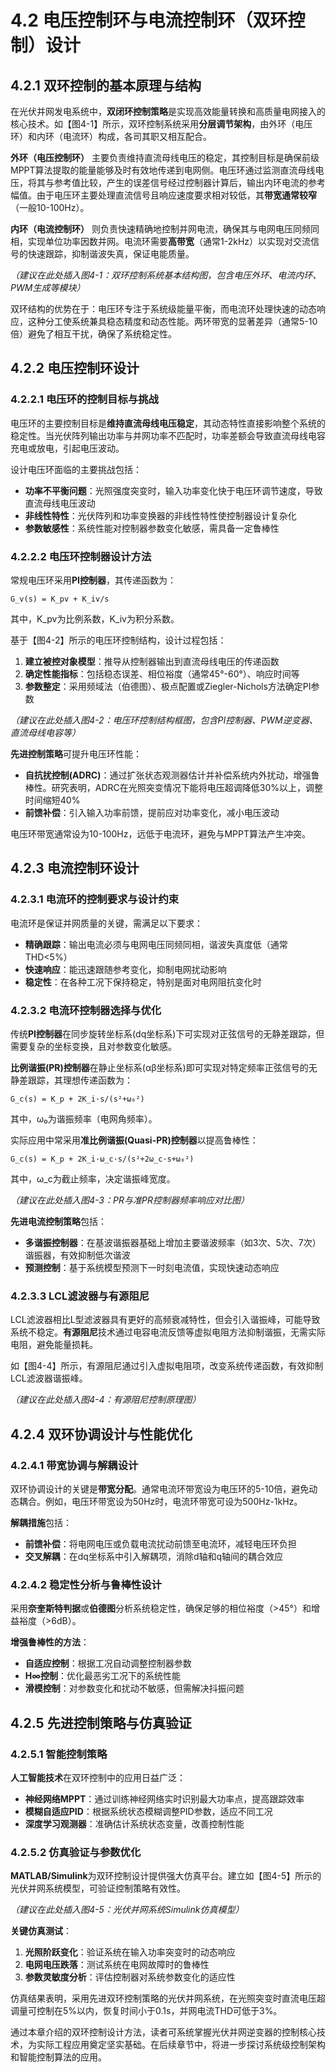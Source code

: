 # 4.2 电压控制环与电流控制环（双环控制）设计

## 4.2.1 双环控制的基本原理与结构

在光伏并网发电系统中，**双闭环控制策略**是实现高效能量转换和高质量电网接入的核心技术。如【图4-1】所示，双环控制系统采用**分层调节架构**，由外环（电压环）和内环（电流环）构成，各司其职又相互配合。

**外环（电压控制环）** 主要负责维持直流母线电压的稳定，其控制目标是确保前级MPPT算法提取的能量能够及时有效地传递到电网侧。电压环通过监测直流母线电压，将其与参考值比较，产生的误差信号经过控制器计算后，输出内环电流的参考幅值。由于电压环主要处理直流信号且响应速度要求相对较低，其**带宽通常较窄**（一般10-100Hz）。

**内环（电流控制环）** 则负责快速精确地控制并网电流，确保其与电网电压同频同相，实现单位功率因数并网。电流环需要**高带宽**（通常1-2kHz）以实现对交流信号的快速跟踪，抑制谐波失真，保证电能质量。

*（建议在此处插入图4-1：双环控制系统基本结构图，包含电压外环、电流内环、PWM生成等模块）*

双环结构的优势在于：电压环专注于系统级能量平衡，而电流环处理快速的动态响应，这种分工使系统兼具稳态精度和动态性能。两环带宽的显著差异（通常5-10倍）避免了相互干扰，确保了系统稳定性。

## 4.2.2 电压控制环设计

### 4.2.2.1 电压环的控制目标与挑战

电压环的主要控制目标是**维持直流母线电压稳定**，其动态特性直接影响整个系统的稳定性。当光伏阵列输出功率与并网功率不匹配时，功率差额会导致直流母线电容充电或放电，引起电压波动。

设计电压环面临的主要挑战包括：
- **功率不平衡问题**：光照强度突变时，输入功率变化快于电压环调节速度，导致直流母线电压波动
- **非线性特性**：光伏阵列和功率变换器的非线性特性使控制器设计复杂化
- **参数敏感性**：系统性能对控制器参数变化敏感，需具备一定鲁棒性

### 4.2.2.2 电压环控制器设计方法

常规电压环采用**PI控制器**，其传递函数为：
```
G_v(s) = K_pv + K_iv/s
```
其中，K_pv为比例系数，K_iv为积分系数。

基于【图4-2】所示的电压环控制结构，设计过程包括：
1. **建立被控对象模型**：推导从控制器输出到直流母线电压的传递函数
2. **确定性能指标**：包括稳态误差、相位裕度（通常45°-60°）、响应时间等
3. **参数整定**：采用频域法（伯德图）、极点配置或Ziegler-Nichols方法确定PI参数

*（建议在此处插入图4-2：电压环控制结构框图，包含PI控制器、PWM逆变器、直流母线电容等）*

**先进控制策略**可提升电压环性能：
- **自抗扰控制(ADRC)**：通过扩张状态观测器估计并补偿系统内外扰动，增强鲁棒性。研究表明，ADRC在光照突变情况下能将电压超调降低30%以上，调整时间缩短40%
- **前馈补偿**：引入输入功率前馈，提前应对功率变化，减小电压波动

电压环带宽通常设为10-100Hz，远低于电流环，避免与MPPT算法产生冲突。

## 4.2.3 电流控制环设计

### 4.2.3.1 电流环的控制要求与设计约束

电流环是保证并网质量的关键，需满足以下要求：
- **精确跟踪**：输出电流必须与电网电压同频同相，谐波失真度低（通常THD<5%）
- **快速响应**：能迅速跟随参考变化，抑制电网扰动影响
- **稳定性**：在各种工况下保持稳定，特别是面对电网阻抗变化时

### 4.2.3.2 电流环控制器选择与优化

传统**PI控制器**在同步旋转坐标系(dq坐标系)下可实现对正弦信号的无静差跟踪，但需要复杂的坐标变换，且对参数变化敏感。

**比例谐振(PR)控制器**在静止坐标系(αβ坐标系)即可实现对特定频率正弦信号的无静差跟踪，其理想传递函数为：
```
G_c(s) = K_p + 2K_i·s/(s²+ω₀²)
```
其中，ω₀为谐振频率（电网角频率）。

实际应用中常采用**准比例谐振(Quasi-PR)控制器**以提高鲁棒性：
```
G_c(s) = K_p + 2K_i·ω_c·s/(s²+2ω_c·s+ω₀²)
```
其中，ω_c为截止频率，决定谐振峰宽度。

*（建议在此处插入图4-3：PR与准PR控制器频率响应对比图）*

**先进电流控制策略**包括：
- **多谐振控制器**：在基波谐振器基础上增加主要谐波频率（如3次、5次、7次）谐振器，有效抑制低次谐波
- **预测控制**：基于系统模型预测下一时刻电流值，实现快速动态响应

### 4.2.3.3 LCL滤波器与有源阻尼

LCL滤波器相比L型滤波器具有更好的高频衰减特性，但会引入谐振峰，可能导致系统不稳定。**有源阻尼**技术通过电容电流反馈等虚拟电阻方法抑制谐振，无需实际电阻，避免能量损耗。

如【图4-4】所示，有源阻尼通过引入虚拟电阻项，改变系统传递函数，有效抑制LCL滤波器谐振峰。

*（建议在此处插入图4-4：有源阻尼控制原理图）*

## 4.2.4 双环协调设计与性能优化

### 4.2.4.1 带宽协调与解耦设计

双环协调设计的关键是**带宽分配**。通常电流环带宽设为电压环的5-10倍，避免动态耦合。例如，电压环带宽设为50Hz时，电流环带宽可设为500Hz-1kHz。

**解耦措施**包括：
- **前馈补偿**：将电网电压或负载电流扰动前馈至电流环，减轻电压环负担
- **交叉解耦**：在dq坐标系中引入解耦项，消除d轴和q轴间的耦合效应

### 4.2.4.2 稳定性分析与鲁棒性设计

采用**奈奎斯特判据**或**伯德图**分析系统稳定性，确保足够的相位裕度（>45°）和增益裕度（>6dB）。

**增强鲁棒性的方法**：
- **自适应控制**：根据工况自动调整控制器参数
- **H∞控制**：优化最恶劣工况下的系统性能
- **滑模控制**：对参数变化和扰动不敏感，但需解决抖振问题

## 4.2.5 先进控制策略与仿真验证

### 4.2.5.1 智能控制策略

**人工智能技术**在双环控制中的应用日益广泛：
- **神经网络MPPT**：通过训练神经网络实时识别最大功率点，提高跟踪效率
- **模糊自适应PID**：根据系统状态模糊调整PID参数，适应不同工况
- **深度学习观测器**：准确估计系统状态变量，改善控制性能

### 4.2.5.2 仿真验证与参数优化

**MATLAB/Simulink**为双环控制设计提供强大仿真平台。建立如【图4-5】所示的光伏并网系统模型，可验证控制策略有效性。

*（建议在此处插入图4-5：光伏并网系统Simulink仿真模型）*

**关键仿真测试**：
1. **光照阶跃变化**：验证系统在输入功率突变时的动态响应
2. **电网电压跌落**：测试系统在电网故障时的鲁棒性
3. **参数灵敏度分析**：评估控制器对系统参数变化的适应性

仿真结果表明，采用先进双环控制策略的光伏并网系统，在光照突变时直流电压超调量可控制在5%以内，恢复时间小于0.1s，并网电流THD可低于3%。

通过本章介绍的双环控制设计方法，读者可系统掌握光伏并网逆变器的控制核心技术，为实际工程应用奠定坚实基础。在后续章节中，将进一步探讨系统级控制架构和智能控制算法的应用。